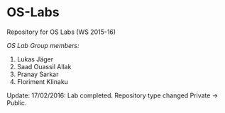 # OS-Labs
Repository for OS Labs (WS 2015-16)


*OS Lab Group members:*  

1. Lukas Jäger  
2. Saad Ouassil Allak  
3. Pranay Sarkar  
4. Floriment Klinaku



Update: 17/02/2016: Lab completed. Repository type changed Private -> Public.  
